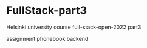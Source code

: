 # FullStack-part3

Helsinki university course full-stack-open-2022 part3

assignment phonebook backend
